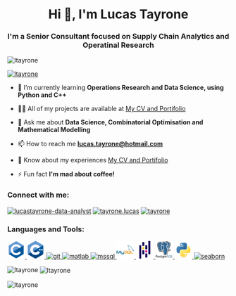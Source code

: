 <h1 align="center">Hi 👋, I'm Lucas Tayrone</h1>
<h3 align="center"> I'm a Senior Consultant focused on Supply Chain Analytics and Operatinal Research</h3>

<p align="left"> <img src="https://komarev.com/ghpvc/?username=ltayrone&label=Profile%20views&color=0e75b6&style=flat" alt="ltayrone" /> </p>

<p align="left"> <a href="https://github.com/ryo-ma/github-profile-trophy"><img src="https://github-profile-trophy.vercel.app/?username=ltayrone" alt="ltayrone" /></a> </p>

- 🌱 I’m currently learning **Operations Research and Data Science, using Python and C++**

- 👨‍💻 All of my projects are available at [My CV and Portifolio](https://ltayrone.github.io/lucastayrone/)

- 💬 Ask me about **Data Science, Combinatorial Optimisation and Mathematical Modelling**

- 📫 How to reach me **lucas.tayrone@hotmail.com**

- 📄 Know about my experiences [My CV and Portifolio](https://ltayrone.github.io/lucastayrone/)

- ⚡ Fun fact **I'm mad about coffee!**

<h3 align="left">Connect with me:</h3>
<p align="left">
<a href="https://linkedin.com/in/lucastayrone-data-analyst" target="blank"><img align="center" src="https://raw.githubusercontent.com/rahuldkjain/github-profile-readme-generator/master/src/images/icons/Social/linked-in-alt.svg" alt="lucastayrone-data-analyst" height="30" width="40" /></a>
<a href="https://instagram.com/tayrone.lucas" target="blank"><img align="center" src="https://raw.githubusercontent.com/rahuldkjain/github-profile-readme-generator/master/src/images/icons/Social/instagram.svg" alt="tayrone.lucas" height="30" width="40" /></a>
<a href="https://discord.gg/tayrone" target="blank"><img align="center" src="https://raw.githubusercontent.com/rahuldkjain/github-profile-readme-generator/master/src/images/icons/Social/discord.svg" alt="tayrone" height="30" width="40" /></a>
</p>

<h3 align="left">Languages and Tools:</h3>
<p align="left"> <a href="https://www.cprogramming.com/" target="_blank" rel="noreferrer"> <img src="https://raw.githubusercontent.com/devicons/devicon/master/icons/c/c-original.svg" alt="c" width="40" height="40"/> </a> <a href="https://www.w3schools.com/cpp/" target="_blank" rel="noreferrer"> <img src="https://raw.githubusercontent.com/devicons/devicon/master/icons/cplusplus/cplusplus-original.svg" alt="cplusplus" width="40" height="40"/> </a> <a href="https://git-scm.com/" target="_blank" rel="noreferrer"> <img src="https://www.vectorlogo.zone/logos/git-scm/git-scm-icon.svg" alt="git" width="40" height="40"/> </a> <a href="https://www.mathworks.com/" target="_blank" rel="noreferrer"> <img src="https://upload.wikimedia.org/wikipedia/commons/2/21/Matlab_Logo.png" alt="matlab" width="40" height="40"/> </a> <a href="https://www.microsoft.com/en-us/sql-server" target="_blank" rel="noreferrer"> <img src="https://www.svgrepo.com/show/303229/microsoft-sql-server-logo.svg" alt="mssql" width="40" height="40"/> </a> <a href="https://www.mysql.com/" target="_blank" rel="noreferrer"> <img src="https://raw.githubusercontent.com/devicons/devicon/master/icons/mysql/mysql-original-wordmark.svg" alt="mysql" width="40" height="40"/> </a> <a href="https://pandas.pydata.org/" target="_blank" rel="noreferrer"> <img src="https://raw.githubusercontent.com/devicons/devicon/2ae2a900d2f041da66e950e4d48052658d850630/icons/pandas/pandas-original.svg" alt="pandas" width="40" height="40"/> </a> <a href="https://www.postgresql.org" target="_blank" rel="noreferrer"> <img src="https://raw.githubusercontent.com/devicons/devicon/master/icons/postgresql/postgresql-original-wordmark.svg" alt="postgresql" width="40" height="40"/> </a> <a href="https://www.python.org" target="_blank" rel="noreferrer"> <img src="https://raw.githubusercontent.com/devicons/devicon/master/icons/python/python-original.svg" alt="python" width="40" height="40"/> </a> <a href="https://seaborn.pydata.org/" target="_blank" rel="noreferrer"> <img src="https://seaborn.pydata.org/_images/logo-mark-lightbg.svg" alt="seaborn" width="40" height="40"/> </a> </p>

<p><img align="left" src="https://github-readme-stats.vercel.app/api/top-langs?username=ltayrone&show_icons=true&locale=en&layout=compact" alt="ltayrone" /></p>

<p>&nbsp;<img align="center" src="https://github-readme-stats.vercel.app/api?username=ltayrone&show_icons=true&locale=en" alt="ltayrone" /></p>

<p><img align="center" src="https://github-readme-streak-stats.herokuapp.com/?user=ltayrone&" alt="ltayrone" /></p>
